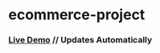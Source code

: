 # ecommerce-project

### [Live Demo](https://ecommerce-project-delta-three.vercel.app/) // Updates Automatically
